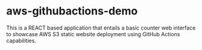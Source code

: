 # aws-githubactions-demo
This is a REACT based application that entails a basic counter web interface to showcase AWS S3 static website deployment using GitHub Actions capabilities.
